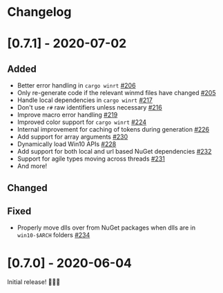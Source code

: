 # Changelog

# [0.7.1] - 2020-07-02

## Added

* Better error handling in `cargo winrt` [#206](https://github.com/microsoft/winrt-rs/pull/206)
* Only re-generate code if the relevant winmd files have changed [#205](https://github.com/microsoft/winrt-rs/pull/205)
* Handle local dependencies in `cargo winrt` [#217](https://github.com/microsoft/winrt-rs/pull/217)
* Don't use `r#` raw identifiers unless necessary [#216](https://github.com/microsoft/winrt-rs/pull/216)
* Improve macro error handling [#219](https://github.com/microsoft/winrt-rs/pull/219)
* Improved color support for `cargo winrt` [#224](https://github.com/microsoft/winrt-rs/pull/224)
* Internal improvement for caching of tokens during generation [#226](https://github.com/microsoft/winrt-rs/pull/226)
* Add support for array arguments [#230](https://github.com/microsoft/winrt-rs/pull/230)
* Dynamically load Win10 APIs [#228](https://github.com/microsoft/winrt-rs/pull/228)
* Add support for both local and url based NuGet dependencies [#232](https://github.com/microsoft/winrt-rs/pull/228)
* Support for agile types moving across threads [#231](https://github.com/microsoft/winrt-rs/pull/231)
* And more!

## Changed

## Fixed

* Properly move dlls over from NuGet packages when dlls are in `win10-$ARCH` folders [#234](https://github.com/microsoft/winrt-rs/pull/234)

# [0.7.0] - 2020-06-04

Initial release! 🎉🎉🎉